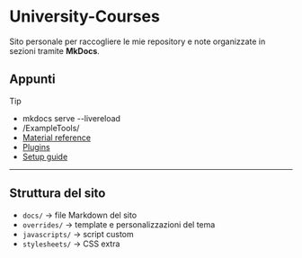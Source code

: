 # University-Courses

Sito personale per raccogliere le mie repository e note organizzate in sezioni tramite **MkDocs**.

## Appunti

> [!TIP]
>
> - mkdocs serve --livereload
> - /ExampleTools/
> - [Material reference](https://squidfunk.github.io/mkdocs-material/reference/)
> - [Plugins](https://squidfunk.github.io/mkdocs-material/plugins/)
> - [Setup guide](https://squidfunk.github.io/mkdocs-material/setup/)

---

## Struttura del sito

- `docs/` → file Markdown del sito
- `overrides/` → template e personalizzazioni del tema
- `javascripts/` → script custom
- `stylesheets/` → CSS extra
